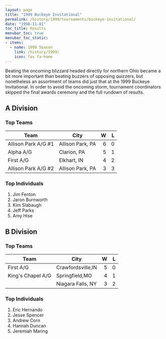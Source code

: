 ```yaml
---
layout: page
title: "1999 Buckeye Invitational"
permalink: /history/1999/tournaments/buckeye-invitational/
date: "1998-11-01"
toc_title: Results
menubar_toc: true
menubar_toc_static:
- items:
  - name: 1999 Season
    link: /history/1999/
    icon: fas fa-home
---
```


Beating the oncoming blizzard headed directly for northern Ohio became a bit more important than beating buzzers of opposing quizzers, but nonetheless an assortment of teams did just that at the 1999 Buckeye Invitational. In order to avoid the oncoming storm, tournament coordinators skipped the final awards ceremony and the full rundown of results.

## A Division

### Top Teams

| Team                | City             |    W |    L |
| ------------------- | ---------------- | ---: | ---: |
| Allison Park A/G #1 | Allison Park, PA |    6 |    0 |
| Alpha A/G           | Clarion, PA      |    5 |    1 |
| First A/G           | Elkhart, IN      |    4 |    2 |
| Allison Park A/G #2 | Allison Park, PA |    3 |    3 |

### Top Individuals

1. Jim Fenton
2. Jaron Burnworth
3. Kim Slabaugh
4. Jeff Parks
5. Amy Hise

## B Division

### Top Teams

| Team              | City              |    W |    L |
| ----------------- | ----------------- | ---: | ---: |
| First A/G         | Crawfordsville,IN |    5 |    0 |
| King's Chapel A/G | Springfield,MO    |    4 |    1 |
|                   | Niagara Falls, NY |    3 |    2 |

### Top Individuals 

1. Eric Hernando
2. Jesse Spencer
3. Andrew Corn
4. Hannah Duncan
5. Jeremiah Maring
